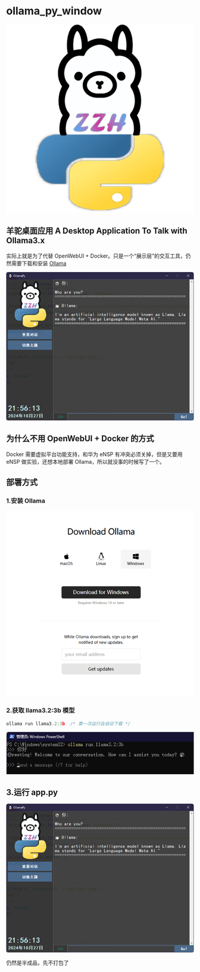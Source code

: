 # ollama_py_window
![alt text](img/logo.png)
## 羊驼桌面应用 A Desktop Application To Talk with Ollama3.x

实际上就是为了代替 OpenWebUI + Docker。只是一个“展示层”的交互工具，仍然需要下载和安装 [Ollama](https://ollama.com/)

![alt text](img/winshoot.png)

## 为什么不用 OpenWebUI + Docker 的方式

Docker 需要虚拟平台功能支持，和华为 eNSP 有冲突必须关掉，但是又要用 eNSP 做实验，还想本地部署 Ollama，所以就没事的时候写了一个。

## 部署方式

### 1.安装 Ollama

![alt text](img/step1.png)

### 2.获取 llama3.2:3b 模型

```js
ollama run llama3.2:3b  /* 第一次运行会自动下载 */
```

![alt text](img/step2.png)

## 3.运行 app.py

![alt text](img/winshoot.png)

仍然是半成品，先不打包了